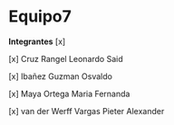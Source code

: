 # Equipo7

**Integrantes**
[x]

[x] Cruz Rangel Leonardo Said

[x] Ibañez Guzman Osvaldo

[x] Maya Ortega Maria Fernanda

[x] van der Werff Vargas Pieter Alexander
